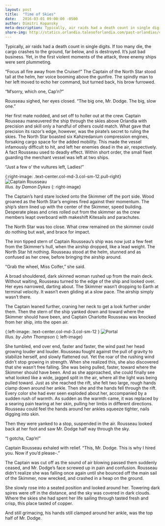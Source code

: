```yaml
---
layout: post
title:  "Time of Skies"
date:   2016-03-01 09:00:00 -0500
author: Dimitri Kopansky
meta-description: Typically, air raids had a death count in single digits. If too many die, the cargo crashes to the ground, far below, and is destroyed. It’s just bad business. Yet, in the first violent moments...
share-img: http://statics.orlandia.talesoforlandia.com/past-orlandias/crisis/captain.png
---
```


Typically, air raids had a death count in single digits. If too many die, the cargo crashes to the ground, far below, and is destroyed. It’s just bad business. Yet, in the first violent moments of the attack, three enemy ships were sent plummeting.

“Focus all fire away from the Cruiser!” The Captain of the North Star stood tall at the helm, her voice booming above the gunfire. The spindly man to her left moved to echo her command, but turned back, his brow furrowed.

“M’sorry, which one, Cap’n?”

Rousseau sighed, her eyes closed. “The big one, Mr. Dodge. The big, slow one.”

Her first mate nodded, and set off to holler out at the crew. Captain Rousseau maneuvered the ship through the skies above Orlandia with precision and skill only a handful of others could match. What gave that precision its razor’s edge, however, was the pirate’s secret to ruling the skies. The North Star boasted six Kahzredanium compression engines, forsaking cargo space for the added mobility. This made the vessel infamously difficult to hit, and left her enemies dead in the air, respectively. A fact Rousseau used to deadly effect. Within short order, the small fleet guarding the merchant vessel was left at two ships.

“Just a few o’ the vultures left, Ladies!”

{:right-image: .text-center.col-md-3.col-sm-12.pull-right}
![Captain Rousseau][captain]<br>
*Illus. by Damon Dykes*
{: right-image}

The Captain’s hard stare locked onto the Skimmer off the port side. Wood groaned as the North Star’s engines fired against their momentum. The ship’s stern lined up with the center of the Skimmer, speed building. Desperate pleas and cries rolled out from the skimmer as the crew members leapt overboard with makeshift Kitesails and parachutes.

The North Star was too close. What crew remained on the skimmer could do nothing but wait, and brace for impact.

The iron tipped stern of Captain Rousseau’s ship was now just a few feet from the Skimmer’s hull, when the airship dropped, like a lead weight. The North Star hit nothing. Rousseau stood at the helm, stunned and as confused as her crew, before bringing the airship around.

“Grab the wheel, Miss Colfer,” she said.

A broad shouldered, dark skinned woman rushed up from the main deck. Without waiting, Rousseau turned to the edge of the ship and looked over. Her eyes narrowed, darting about. The Skimmer wasn’t dropping to Earth at terminal velocity. It wasn’t even gliding at a slow pace. The airship simply wasn’t there.

The Captain leaned further, craning her neck to get a look further under them. Then the stern of the ship yanked down and toward where the Skimmer should have been, and Captain Charlotte Rousseau was knocked from her ship, into the open air.

{:left-image: .text-center.col-md-3.col-sm-12 }
![Portal][portal-2]<br>
*Illus. by John Thompson*
{: left-image}

She tumbled, end over end, faster and faster, the wind past her head growing louder and louder. Rousseau fought against the pull of gravity to stabilize herself, and slowly flattened out. Yet the roar of the rushing wind didn’t stop growing in strength. When she realized this, she also discovered that she wasn’t free falling. She was being pulled, faster, toward where the Skimmer should have been. And as she approached, she could finally see what looked like a wide, jagged split in the air, where all the light was being pulled toward. Just as she reached the rift, she felt two large, rough hands clamp down around her ankle. Then she and the hands fell through the rift. Every color she had ever seen exploded about her, accompanied by a sudden rush of warmth. As sudden as the warmth came, it was replaced by a searing pain tearing at her skin, pulling her limbs in different directions. Rousseau could feel the hands around her ankles squeeze tighter, nails digging into skin.

Then they were yanked to a stop, suspended in the air. Rousseau looked back at her foot and saw Mr. Dodge half way through the sky.

“I gotcha, Cap’n!”

Captain Rousseau exhaled with relief. “This, Mr. Dodge. This is why I hired you. Now if you’d please-.”

The Captain was cut off as the sound of air blowing passed them suddenly ceased, and Mr. Dodge’s face screwed up in pain and confusion. Rousseau didn’t realize she was falling once again until she bounced off the main sail of the Skimmer, now wrecked, and crashed in a heap on the ground.

She slowly rose into a seated position and looked around her. Towering dark spires were off in the distance, and the sky was covered in dark clouds. Where the skies she had spent her life sailing through tasted fresh and crisp, this place tasted of copper.

And still grimacing, his hands still clamped around her ankle, was the top half of Mr. Dodge.


[portal-2]: http://statics.orlandia.talesoforlandia.com/past-orlandias/crisis/portal-2.png
[captain]: http://statics.orlandia.talesoforlandia.com/past-orlandias/crisis/captain.png
